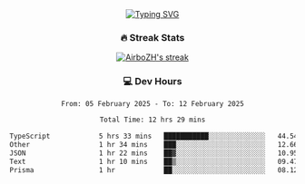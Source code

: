 
<div align="center">
  <a href="https://git.io/typing-svg"><img src="https://readme-typing-svg.demolab.com?font=Fira+Code&size=30&pause=1000&color=33F7F5&center=true&vCenter=true&width=435&lines=Hi+there+%F0%9F%91%8B+I+am+AirboZH+;Welcome+to+my+Github" alt="Typing SVG" /></a>

<h3>🔥 Streak Stats</h3>

<!-- GitHub Readme Streak Stats - https://github.com/DenverCoder1/github-readme-streak-stats -->
<p>
  <a href="https://github.com/DenverCoder1/github-readme-streak-stats">
    <img title="🔥 Get streak stats for your profile at git.io/streak-stats" alt="AirboZH's streak" src="https://streak-stats.demolab.com/?user=AirboZH&theme=monokai-metallian&hide_border=true"/>
  </a>
</p>

<h3>💻 Dev Hours</h3>
<!--START_SECTION:waka-->

```txt
From: 05 February 2025 - To: 12 February 2025

Total Time: 12 hrs 29 mins

TypeScript            5 hrs 33 mins   ███████████░░░░░░░░░░░░░░   44.54 %
Other                 1 hr 34 mins    ███░░░░░░░░░░░░░░░░░░░░░░   12.66 %
JSON                  1 hr 22 mins    ██▓░░░░░░░░░░░░░░░░░░░░░░   10.95 %
Text                  1 hr 10 mins    ██▒░░░░░░░░░░░░░░░░░░░░░░   09.47 %
Prisma                1 hr            ██░░░░░░░░░░░░░░░░░░░░░░░   08.12 %
```

<!--END_SECTION:waka-->
</div>  
